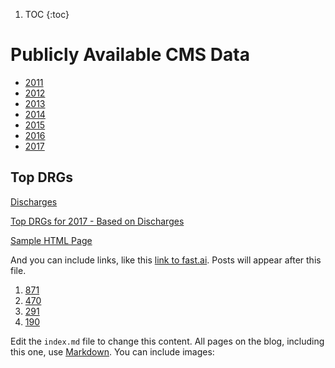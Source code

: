 1. TOC
{:toc}




# Publicly Available CMS Data

* [2011](https://data.cms.gov/Medicare-Inpatient/Inpatient-Prospective-Payment-System-IPPS-Provider/97k6-zzx3)  
* [2012](https://data.cms.gov/Medicare-Inpatient/Inpatient-Prospective-Payment-System-IPPS-Provider/xpsg-6hup)  
* [2013](https://data.cms.gov/Medicare-Inpatient/Inpatient-Prospective-Payment-System-IPPS-Provider/kd35-nmmt)  
* [2014](https://data.cms.gov/Medicare-Inpatient/Inpatient-Prospective-Payment-System-IPPS-Provider/9zmi-76w9)    
* [2015](https://data.cms.gov/Medicare-Inpatient/Inpatient-Prospective-Payment-System-IPPS-Provider/w2du-it53)    
* [2016](https://data.cms.gov/Medicare-Inpatient/Inpatient-Prospective-Payment-System-IPPS-Provider/fm2n-hjj6)  
* [2017](https://data.cms.gov/Medicare-Inpatient/Inpatient-Prospective-Payment-System-IPPS-Provider/tcsp-6e99)  



## Top DRGs


[Discharges](http://mvigoda.github.io/datasets/Discharges/Top_DRGs_charts.html)  


 
[Top DRGs for 2017 - Based on Discharges](Top_Discharges_2017.md)


[Sample HTML Page](http://mvigoda.github.io/Sample_HTML_Page.html)  

 

And you can include links, like this [link to fast.ai](https://www.fast.ai). Posts will appear after this file. 

1.  [871](http://mvigoda.github.io/datasets/Discharges/DRG_number_871_1_Chart.html)  
2.  [470](http://mvigoda.github.io/datasets/Discharges/DRG_number_470_2_Chart.html)  
3.  [291](http://mvigoda.github.io/datasets/Discharges/DRG_number_291_3_Chart.html)  
4.  [190](http://mvigoda.github.io/datasets/Discharges/DRG_number_190_4_Chart.html)


Edit the `index.md` file to change this content. All pages on the blog, including this one, use [Markdown](https://guides.github.com/features/mastering-markdown/). You can include images:


